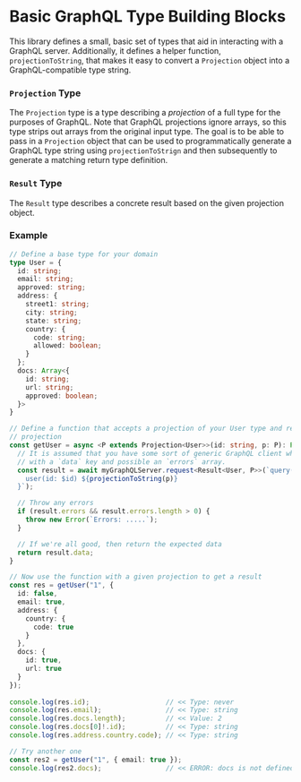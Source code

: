 Basic GraphQL Type Building Blocks
===========================================================================

This library defines a small, basic set of types that aid in interacting with a GraphQL server.
Additionally, it defines a helper function, `projectionToString`, that makes it easy to convert a
`Projection` object into a GraphQL-compatible type string.

### `Projection` Type

The `Projection` type is a type describing a _projection_ of a full type for the purposes of
GraphQL. Note that GraphQL projections ignore arrays, so this type strips out arrays from the
original input type. The goal is to be able to pass in a `Projection` object that can be used to
programmatically generate a GraphQL type string using `projectionToStrign` and then subsequently to
generate a matching return type definition.

### `Result` Type

The `Result` type describes a concrete result based on the given projection object.

### Example

```ts
// Define a base type for your domain
type User = {
  id: string;
  email: string;
  approved: string;
  address: {
    street1: string;
    city: string;
    state: string;
    country: {
      code: string;
      allowed: boolean;
    }
  };
  docs: Array<{
    id: string;
    url: string;
    approved: boolean;
  }>
}

// Define a function that accepts a projection of your User type and returns a result based on that
// projection
const getUser = async <P extends Projection<User>>(id: string, p: P): Promise<Result<User, P>> => {
  // It is assumed that you have some sort of generic GraphQL client which will return an object
  // with a `data` key and possible an `errors` array.
  const result = await myGraphQLServer.request<Result<User, P>>(`query($id: String!) {
    user(id: $id) ${projectionToString(p)}
  }`);

  // Throw any errors
  if (result.errors && result.errors.length > 0) {
    throw new Error(`Errors: .....`);
  }

  // If we're all good, then return the expected data
  return result.data;
}

// Now use the function with a given projection to get a result
const res = getUser("1", {
  id: false,
  email: true,
  address: {
    country: {
      code: true
    }
  },
  docs: {
    id: true,
    url: true
  }
});
 
console.log(res.id);                   // << Type: never
console.log(res.email);                // << Type: string
console.log(res.docs.length);          // << Value: 2
console.log(res.docs[0]!.id);          // << Type: string
console.log(res.address.country.code); // << Type: string

// Try another one
const res2 = getUser("1", { email: true });
console.log(res2.docs);                // << ERROR: docs is not defined on type { email: string }
```

